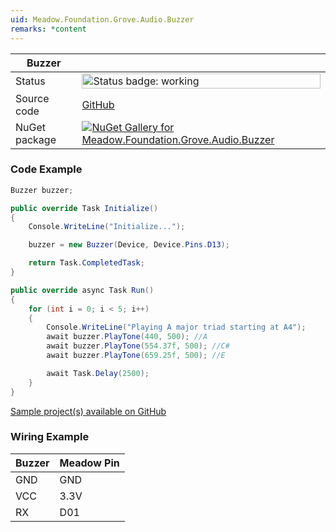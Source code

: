 ```yaml
---
uid: Meadow.Foundation.Grove.Audio.Buzzer
remarks: *content
---
```


| Buzzer | |
|--------|--------|
| Status | <img src="https://img.shields.io/badge/Working-brightgreen" style="width: auto; height: -webkit-fill-available;" alt="Status badge: working" /> |
| Source code | [GitHub](https://github.com/WildernessLabs/Meadow.Foundation.Grove/tree/main/Source/Buzzer/Driver) |
| NuGet package | <a href="https://www.nuget.org/packages/Meadow.Foundation.Grove.Audio.Buzzer/" target="_blank"><img src="https://img.shields.io/nuget/v/Meadow.Foundation.Grove.Audio.Buzzer.svg?label=Meadow.Foundation.Grove.Audio.Buzzer" alt="NuGet Gallery for Meadow.Foundation.Grove.Audio.Buzzer" /></a> |

### Code Example

```csharp
Buzzer buzzer;

public override Task Initialize()
{
    Console.WriteLine("Initialize...");

    buzzer = new Buzzer(Device, Device.Pins.D13);

    return Task.CompletedTask;
}

public override async Task Run()
{
    for (int i = 0; i < 5; i++)
    {
        Console.WriteLine("Playing A major triad starting at A4");
        await buzzer.PlayTone(440, 500); //A
        await buzzer.PlayTone(554.37f, 500); //C#
        await buzzer.PlayTone(659.25f, 500); //E

        await Task.Delay(2500);
    }
}

```

[Sample project(s) available on GitHub](https://github.com/WildernessLabs/Meadow.Foundation.Grove/tree/main/Source/Buzzer/Sample/Buzzer_Sample)

### Wiring Example

| Buzzer | Meadow Pin |
|--------|------------|
| GND    | GND        |
| VCC    | 3.3V       |
| RX     | D01        |
